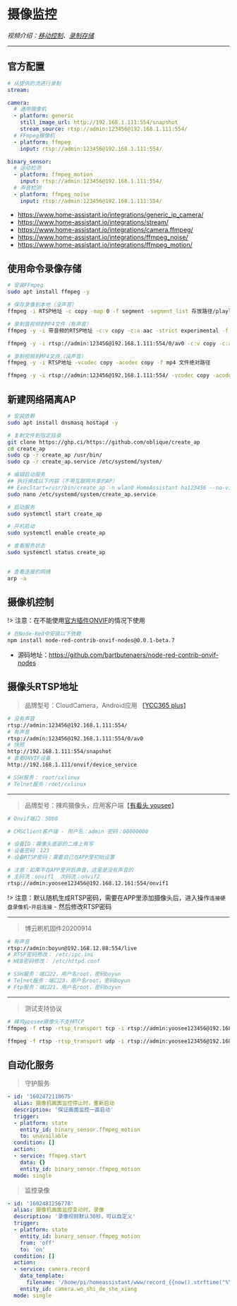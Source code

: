# 摄像监控

*视频介绍：[移动控制](https://www.bilibili.com/video/BV1bZ4y1N74q/)、[录制存储](https://www.bilibili.com/video/BV1kK4y1872d/)*

---

## 官方配置

```yaml
# 从提供的流进行录制
stream:

camera:
  # 通用摄像机
  - platform: generic
    still_image_url: http://192.168.1.111:554/snapshot
    stream_source: rtsp://admin:123456@192.168.1.111:554/
  # FFmpeg摄像机
  - platform: ffmpeg
    input: rtsp://admin:123456@192.168.1.111:554/

binary_sensor:
  # 运动检测
  - platform: ffmpeg_motion
    input: rtsp://admin:123456@192.168.1.111:554/
  # 声音检测
  - platform: ffmpeg_noise
    input: rtsp://admin:123456@192.168.1.111:554/
```

- https://www.home-assistant.io/integrations/generic_ip_camera/
- https://www.home-assistant.io/integrations/stream/
- https://www.home-assistant.io/integrations/camera.ffmpeg/
- https://www.home-assistant.io/integrations/ffmpeg_noise/
- https://www.home-assistant.io/integrations/ffmpeg_motion/

## 使用命令录像存储

```bash
# 安装FFmpeg
sudo apt install ffmpeg -y

# 保存录像到本地（没声音）
ffmpeg -i RTSP地址 -c copy -map 0 -f segment -segment_list 存放路径/playlist.m3u8 -segment_time 5 存放路径/output%09d.ts

# 录制音视频到MP4文件（有声音）
ffmpeg -y -i 带音频的RTSP地址 -c:v copy -c:a aac -strict experimental -f mp4 文件绝对路径

ffmpeg -y -i rtsp://admin:123456@192.168.1.111:554/0/av0 -c:v copy -c:a aac -strict experimental -f mp4 /home/pi/homeassistant/media/test.mp4

# 录制视频到MP4文件（没声音）
ffmpeg -y -i RTSP地址 -vcodec copy -acodec copy -f mp4 文件绝对路径

ffmpeg -y -i rtsp://admin:123456@192.168.1.111:554/ -vcodec copy -acodec copy -f mp4 /home/pi/homeassistant/media/test.mp4

```

## 新建网络隔离AP

```bash
# 安装依赖
sudo apt install dnsmasq hostapd -y

# 复制文件到指定目录
git clone https://ghp.ci/https://github.com/oblique/create_ap
cd create_ap
sudo cp -r create_ap /usr/bin/
sudo cp -r create_ap.service /etc/systemd/system/

# 编辑启动服务
## 执行换成以下内容（不带互联网共享的AP）
## ExecStart=/usr/bin/create_ap -n wlan0 HomeAssistant ha123456 --no-virt
sudo nano /etc/systemd/system/create_ap.service

# 启动服务
sudo systemctl start create_ap

# 开机启动
sudo systemctl enable create_ap

# 查看服务状态
sudo systemctl status create_ap
 
```

```bash
# 查看连接的网络
arp -a
```

## 摄像机控制

!> 注意：在不能使用[官方插件ONVIF](https://www.home-assistant.io/integrations/onvif/)的情况下使用

```bash
# 在Node-Red中安装以下依赖
npm install node-red-contrib-onvif-nodes@0.0.1-beta.7
```
- 源码地址：https://github.com/bartbutenaers/node-red-contrib-onvif-nodes

## 摄像头RTSP地址

> 品牌型号：CloudCamera，Android应用 【[YCC365 plus](https://www.closeli.cn/app/1536546203748)】
```bash
# 没有声音
rtsp://admin:123456@192.168.1.111:554/
# 有声音
rtsp://admin:123456@192.168.1.111:554/0/av0
# 快照
http://192.168.1.111:554/snapshot
# 查看ONVIF设备
http://192.168.1.111/onvif/device_service 

# SSH服务： root/cxlinux
# Telnet服务：root/cxlinux
```

---

> 品牌型号：辣鸡摄像头，应用客户端【[有看头 yousee](http://yoosee.co/index.html)】

```bash
# Onvif端口：5000

# CMSClient客户端 - 用户名：admin 密码：00000000

# 设备ID：摄像头底部的二维上有写
# 设备密码：123
# 设备RTSP密码：需要自己在APP里初始设置

# 注意：如果不在APP里开启声音，这里是没有声音的
# 主码流：onvif1  次码流：onvif2
rtsp://admin:yoosee123456@192.168.12.161:554/onvif1
```
!> 注意：默认随机生成RTSP密码，需要在APP里添加摄像头后，进入操作`连接硬盘录像机`-`开启连接` - 然后修改RTSP密码

---

> 博云刷机固件20200914
```bash
# 有声音
rtsp://admin:boyun@192.168.12.88:554/live
# RTSP密码修改： /etc/ipc.ini
# WEB密码修改： /etc/httpd.conf

# SSH服务：端口22，用户名root，密码boyun
# Telnet服务：端口23，用户名root，密码boyun
# Ftp服务：端口21，用户名root，密码boyun
```
---
> 测试支持协议
```bash
# 辣鸡yoosee摄像头不支持TCP
ffmpeg -f rtsp -rtsp_transport tcp -i rtsp://admin:yoosee123456@192.168.1.114:554/onvif1 -an -f null -

ffmpeg -f rtsp -rtsp_transport udp -i rtsp://admin:yoosee123456@192.168.1.114:554/onvif1 -an -f null -
```

## 自动化服务

> 守护服务
```yaml
- id: '1602472118675'
  alias: 摄像机画面监控停止时，重新启动
  description: '保证画面监控一直启动'
  trigger:
  - platform: state
    entity_id: binary_sensor.ffmpeg_motion
    to: unavailable
  condition: []
  action:
  - service: ffmpeg.start
    data: {}
    entity_id: binary_sensor.ffmpeg_motion
  mode: single
```

> 监控录像
```yaml
- id: '1602481256778'
  alias: 摄像机画面监控变动时，录像
  description: '录像视频默认30秒，可以自定义'
  trigger:
  - platform: state
    entity_id: binary_sensor.ffmpeg_motion
    from: 'off'
    to: 'on'
  condition: []
  action:
  - service: camera.record
    data_template:
      filename: '/home/pi/homeassistant/www/record_{{now().strftime("%Y-%m-%d %H:%M:%S")}}.mp4'
    entity_id: camera.wo_shi_de_she_xiang
  mode: single
```